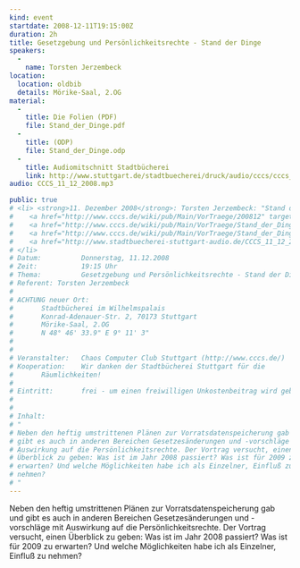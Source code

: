 ```yaml
---
kind: event
startdate: 2008-12-11T19:15:00Z
duration: 2h
title: Gesetzgebung und Persönlichkeitsrechte - Stand der Dinge
speakers:
  -
    name: Torsten Jerzembeck
location:
  location: oldbib
  details: Mörike-Saal, 2.OG
material:
  -
    title: Die Folien (PDF)
    file: Stand_der_Dinge.pdf
  -
    title: (ODP)
    file: Stand_der_Dinge.odp
  -
    title: Audiomitschnitt Stadtbücherei
    link: http://www.stuttgart.de/stadtbuecherei/druck/audio/cccs/cccs_audio.htm#1
audio: CCCS_11_12_2008.mp3

public: true
# <li> <strong>11. Dezember 2008</strong>: Torsten Jerzembeck: "Stand der Dinge - Aktuelle Gesetzgebungsvorhaben mit Bezug auf Meinungsfreiheit und Privatsphäre" <br>
#    <a href="http://www.cccs.de/wiki/pub/Main/VorTraege/200812" target="_top">Pressetext 12/2008</a><br>
#    <a href="http://www.cccs.de/wiki/pub/Main/VorTraege/Stand_der_Dinge.pdf" target="_top">Präsentation 12/2008 (PDF)</a><br>
#    <a href="http://www.cccs.de/wiki/pub/Main/VorTraege/Stand_der_Dinge.odp" target="_top">Präsentation 12/2008 (ODP)</a><br>
#    <a href="http://www.stadtbuecherei-stuttgart-audio.de/CCCS_11_12_2008.mp3" target="_top">Audioaufzeichnung (MP3, 54 MB! - mit Dank an die Stadtbücherei Stuttgart)</a><br>
# </li>
# Datum:          Donnerstag, 11.12.2008
# Zeit:           19:15 Uhr
# Thema:          Gesetzgebung und Persönlichkeitsrechte - Stand der Dinge
# Referent:	Torsten Jerzembeck
#
# ACHTUNG neuer Ort:
# 		Stadtbücherei im Wilhelmspalais
# 		Konrad-Adenauer-Str. 2, 70173 Stuttgart
# 		Mörike-Saal, 2.OG
# 		N 48° 46' 33.9" E 9° 11' 3"
#
#
# Veranstalter:   Chaos Computer Club Stuttgart (http://www.cccs.de/)
# Kooperation:    Wir danken der Stadtbücherei Stuttgart für die
# 		Räumlichkeiten!
#
# Eintritt:       frei - um einen freiwilligen Unkostenbeitrag wird gebeten.
#
#
# Inhalt:
# "
# Neben den heftig umstrittenen Plänen zur Vorratsdatenspeicherung gab und
# gibt es auch in anderen Bereichen Gesetzesänderungen und -vorschläge mit
# Auswirkung auf die Persönlichkeitsrechte. Der Vortrag versucht, einen
# Überblick zu geben: Was ist im Jahr 2008 passiert? Was ist für 2009 zu
# erwarten? Und welche Möglichkeiten habe ich als Einzelner, Einfluß zu
# nehmen?
# "
---
```

Neben den heftig umstrittenen Plänen zur Vorratsdatenspeicherung gab und
gibt es auch in anderen Bereichen Gesetzesänderungen und -vorschläge mit
Auswirkung auf die Persönlichkeitsrechte. Der Vortrag versucht, einen
Überblick zu geben: Was ist im Jahr 2008 passiert? Was ist für 2009 zu
erwarten? Und welche Möglichkeiten habe ich als Einzelner, Einfluß zu
nehmen?
